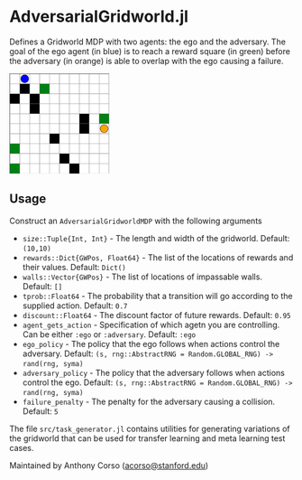 # AdversarialGridworld.jl
Defines a Gridworld MDP with two agents: the ego and the adversary. The goal of the ego agent (in blue) is to reach a reward square (in green) before the adversary (in orange) is able to overlap with the ego causing a failure.

![sample gridworld](adversarial_gridworld.png)

## Usage
Construct an `AdversarialGridworldMDP` with the following arguments
* `size::Tuple{Int, Int}` - The length and width of the gridworld. Default: `(10,10)`
* `rewards::Dict{GWPos, Float64}` - The list of the locations of rewards and their values. Default: `Dict()`
* `walls::Vector{GWPos}` - The list of locations of impassable walls. Default: `[]`
* `tprob::Float64` - The probability that a transition will go according to the supplied action. Default: `0.7`
* `discount::Float64` - The discount factor of future rewards. Default: `0.95`
* `agent_gets_action` - Specification of which agetn you are controlling. Can be either `:ego` or `:adversary`. Default: `:ego`
* `ego_policy` - The policy that the ego follows when actions control the adversary. Default: `(s, rng::AbstractRNG = Random.GLOBAL_RNG) -> rand(rng, syma)`
* `adversary_policy` - The policy that the adversary follows when actions control the ego. Default: `(s, rng::AbstractRNG = Random.GLOBAL_RNG) -> rand(rng, syma)`
* `failure_penalty` - The penalty for the adversary causing a collision. Default: `5`


The file `src/task_generator.jl` contains utilities for generating variations of the gridworld that can be used for transfer learning and meta learning test cases.

Maintained by Anthony Corso (acorso@stanford.edu)
